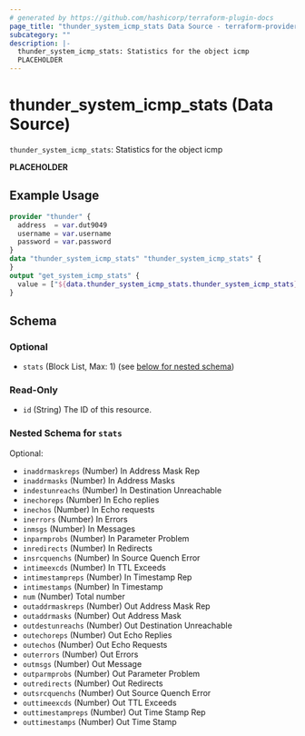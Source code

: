```yaml
---
# generated by https://github.com/hashicorp/terraform-plugin-docs
page_title: "thunder_system_icmp_stats Data Source - terraform-provider-thunder"
subcategory: ""
description: |-
  thunder_system_icmp_stats: Statistics for the object icmp
  PLACEHOLDER
---
```


# thunder_system_icmp_stats (Data Source)

`thunder_system_icmp_stats`: Statistics for the object icmp

__PLACEHOLDER__

## Example Usage

```terraform
provider "thunder" {
  address  = var.dut9049
  username = var.username
  password = var.password
}
data "thunder_system_icmp_stats" "thunder_system_icmp_stats" {
}
output "get_system_icmp_stats" {
  value = ["${data.thunder_system_icmp_stats.thunder_system_icmp_stats}"]
}
```

<!-- schema generated by tfplugindocs -->
## Schema

### Optional

- `stats` (Block List, Max: 1) (see [below for nested schema](#nestedblock--stats))

### Read-Only

- `id` (String) The ID of this resource.

<a id="nestedblock--stats"></a>
### Nested Schema for `stats`

Optional:

- `inaddrmaskreps` (Number) In Address Mask Rep
- `inaddrmasks` (Number) In Address Masks
- `indestunreachs` (Number) In Destination Unreachable
- `inechoreps` (Number) In Echo replies
- `inechos` (Number) In Echo requests
- `inerrors` (Number) In Errors
- `inmsgs` (Number) In Messages
- `inparmprobs` (Number) In Parameter Problem
- `inredirects` (Number) In Redirects
- `insrcquenchs` (Number) In Source Quench Error
- `intimeexcds` (Number) In TTL Exceeds
- `intimestampreps` (Number) In Timestamp Rep
- `intimestamps` (Number) In Timestamp
- `num` (Number) Total number
- `outaddrmaskreps` (Number) Out Address Mask Rep
- `outaddrmasks` (Number) Out Address Mask
- `outdestunreachs` (Number) Out Destination Unreachable
- `outechoreps` (Number) Out Echo Replies
- `outechos` (Number) Out Echo Requests
- `outerrors` (Number) Out Errors
- `outmsgs` (Number) Out Message
- `outparmprobs` (Number) Out Parameter Problem
- `outredirects` (Number) Out Redirects
- `outsrcquenchs` (Number) Out Source Quench Error
- `outtimeexcds` (Number) Out TTL Exceeds
- `outtimestampreps` (Number) Out Time Stamp Rep
- `outtimestamps` (Number) Out Time Stamp


